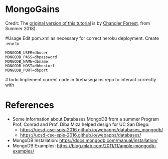 # MongoGains

Credit: The [original version of this tutorial](https://github.com/Figler/ucsb-cs56-mongodb-mlab-tut) is by [Chandler Forrest](https://github.com/figler), from Summer 2018).

#Usage
Edit pom.xml as necessary for correct heroku deployment.
Create .env to
```
MONGODB_USER=dbuser
MONGODB_PASS=dbpassword
MONGODB_NAME=dbname
MONGODB_HOST=dbhosturl
MONGODB_PORT=dbport
```

#Todo
Implement current code in firebasegains repo to interact correctly with

# References

* Some information about Databases MongoDB from a summer Program Prof. Conrad and Prof. Diba Miza helped design for UC San Diego:
    * <https://ucsd-cse-spis-2016.github.io/webapps/databases_mongodb/>
    * <https://ucsd-cse-spis-2016.github.io/webapps/databases/>
* MongoDB Installation: <https://docs.mongodb.com/manual/installation/>
* MongoDB Examples: <https://blog.mlab.com/2011/11/ample-mongodb-examples/>
